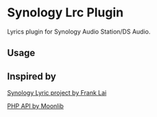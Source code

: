 # Synology Lrc Plugin
Lyrics plugin for Synology Audio Station/DS Audio.

## Usage

## Inspired by
[Synology Lyric project by Frank Lai](https://bitbucket.org/franklai/synologylyric)

[PHP API by Moonlib](http://moonlib.com/606.html)
